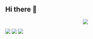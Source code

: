## Hi there 👋
<!--header-->
<p align='center'>
    <img src="https//capsule-render.vercel.app/api?type=rect&color=gradient&customColorList=2&fontColor=0F1035&height=200&section=header&text=Hi🖐+ByeongWan's+Github!&fontSize=40"/>
</p>
<!--badge-->
<p aling='center'>
    <img src="https://img.shields.io/badge/quddhks4694@gmail.com-#EA4335?style=flat-square&logo=gmail&logoColor=white"/>
    <a href="https://www.instagram.com/byyung_w/"><img src="https://img.shields.io/badge/byyung_w-#FF0069?style=flat-square&logo=instagram&logoColor=white"/></a>
    <a href="https://devstackingdocs.tistory.com/"><img src="https://img.shields.io/badge/Tech Blog-#000000?style=flat-square&logo=tistory&logoColor=white"/></a>
</p>
<!--
**lactea94/lactea94** is a ✨ _special_ ✨ repository because its `README.md` (this file) appears on your GitHub profile.

Here are some ideas to get you started:

- 🔭 I’m currently working on ...
- 🌱 I’m currently learning ...
- 👯 I’m looking to collaborate on ...
- 🤔 I’m looking for help with ...
- 💬 Ask me about ...
- 📫 How to reach me: ...
- 😄 Pronouns: ...
- ⚡ Fun fact: ...
-->

